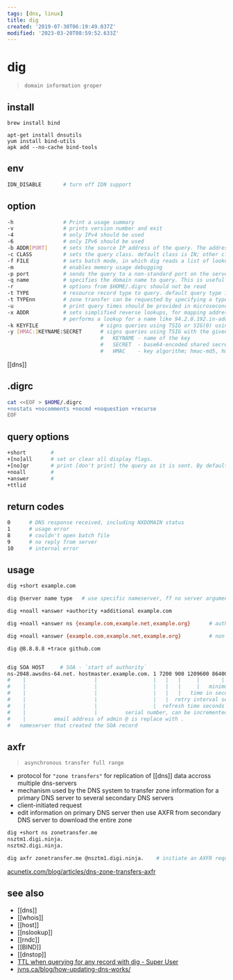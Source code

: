 ```yaml
---
tags: [dns, linux]
title: dig
created: '2019-07-30T06:19:49.037Z'
modified: '2023-03-20T08:59:52.633Z'
---
```


# dig

> `domain information groper`

## install

```
brew install bind 

apt-get install dnsutils
yum install bind-utils
apk add --no-cache bind-tools
```

## env

```sh
IDN_DISABLE       # turn off IDN support
```

## option

```sh
-h                # Print a usage summary
-v                # prints version number and exit
-4                # only IPv4 should be used
-6                # only IPv6 should be used
-b ADDR[PORT]     # sets the source IP address of the query. The address must be a valid address on one of the host's network interfaces, or "0.0.0.0" or "::"
-c CLASS          # sets the query class. default class is IN; other classes are HS for Hesiod records or CH for Chaosnet records
-f FILE           # sets batch mode, in which dig reads a list of lookup requests to process from the given file
-m                # enables memory usage debugging
-p port           # sends the query to a non-standard port on the server, instead of the default port 53. test name server configured to listen for queries on a non-standard port
-q name           # specifies the domain name to query. This is useful to distinguish the name from other arguments.
-r                # options from $HOME/.digrc should not be read
-t TYPE           # resource record type to query. default query type is A, unless -x
-t TYPEnn         # zone transfer can be requested by specifying a type of AXFR. When an incremental zone transfer (IXFR) is required, set the type to ixfr=N
-u                # print query times should be provided in microseconds instead of milliseconds
-x ADDR           # sets simplified reverse lookups, for mapping addresses to names. no need to provide the name, class, and type arguments as dig automatically 
                  # performs a lookup for a name like 94.2.0.192.in-addr.arpa and sets the query type and class to PTR and IN respectively
-k KEYFILE                    # signs queries using TSIG or SIG(0) using a key read from the given file. Key files can be generated using tsig-keygen
-y [HMAC:]KEYNAME:SECRET      # signs queries using TSIG with the given authentication key
                              #   KEYNAME - name of the key
                              #   SECRET  - base64-encoded shared secret
                              #   HMAC    - key algorithm; hmac-md5, hmac-sha1, hmac-sha224, hmac-sha256, hmac-sha384, or hmac-sha512
```

[[dns]]

## .digrc

```sh
cat <<EOF > $HOME/.digrc
+nostats +nocomments +nocmd +noquestion +recurse
EOF
```

## query options

```sh
+short        #
+[no]all      # set or clear all display flags.
+[no]qr       # print [don't print] the query as it is sent. By default, the query is not printed.
+noall        #
+answer       #
+ttlid        
```

## return codes

```sh
0      # DNS response received, including NXDOMAIN status
1      # usage error
8      # couldn't open batch file
9      # no reply from server
10     # internal error
```

## usage

```sh
dig +short example.com

dig @server name type   # use specific nameserver, ff no server argument is provided, dig consults /etc/resolv.conf

dig +noall +answer +authority +additional example.com

dig +noall +answer ns {example.com,example.net,example.org}      # authorative query

dig +noall +answer {example.com,example.net,example.org}         # non authorative query

dig @8.8.8.8 +trace github.com


dig SOA HOST     # SOA - `start of authority`
ns-2048.awsdns-64.net. hostmaster.example.com. 1 7200 900 1209600 86400
#    |                      |                  |   |   |     |       |
#    |                      |                  |   |   |     |   minimum ttl - value defines length of time recursive resolver should cache
#    |                      |                  |   |   |   time in seconds that secondary server will keep trying to complete a zone transfer
#    |                      |                  |   |  retry interval seconds, that secondary server waits before retrying a failed zone transfer
#    |                      |                  |  refresh time seconds
#    |                      |         serial number, can be incremented when a record is updated
#    |         email address of admin @ is replace with .
#   nameserver that created the SOA record
```

## axfr

> `asynchronous transfer full range` 

- protocol for `"zone transfers"` for replication of [[dns]] data accross multiple dns-servers
- mechanism used by the DNS system to transfer zone information for a primary DNS server to several secondary DNS servers
- client-initiated request
- edit information on primary DNS server then use AXFR from secondary DNS server to download the entire zone

```sh
dig +short ns zonetransfer.me
nsztm1.digi.ninja.
nsztm2.digi.ninja.

dig axfr zonetransfer.me @nsztm1.digi.ninja.    # initiate an AXFR request to get a copy of the zone from the primary server
```

[acunetix.com/blog/articles/dns-zone-transfers-axfr](https://www.acunetix.com/blog/articles/dns-zone-transfers-axfr/)

## see also

- [[dns]]
- [[whois]]
- [[host]]
- [[nslookup]]
- [[rndc]]
- [[BIND]]
- [[dnstop]]
- [TTL when querying for any record with dig - Super User](https://superuser.com/a/873408/341187)
- [jvns.ca/blog/how-updating-dns-works/](https://jvns.ca/blog/how-updating-dns-works/)
